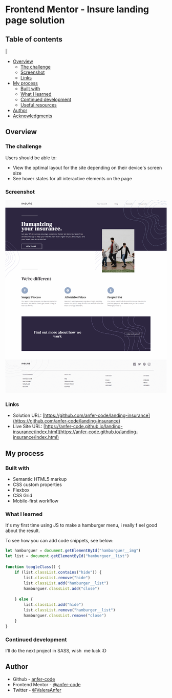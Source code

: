 # Frontend Mentor - Insure landing page solution

## Table of contents
|
- [Overview](#overview)
  - [The challenge](#the-challenge)
  - [Screenshot](#screenshot)
  - [Links](#links)
- [My process](#my-process)
  - [Built with](#built-with)
  - [What I learned](#what-i-learned)
  - [Continued development](#continued-development)
  - [Useful resources](#useful-resources)
- [Author](#author)
- [Acknowledgments](#acknowledgments)

## Overview

### The challenge

Users should be able to:

- View the optimal layout for the site depending on their device's screen size
- See hover states for all interactive elements on the page

### Screenshot

![Screenshot](./images/index.png)

### Links

- Solution URL: [https://github.com/anfer-code/landing-insurance](https://github.com/anfer-code/landing-insurance)
- Live Site URL: [https://anfer-code.github.io/landing-insurance/index.html](https://anfer-code.github.io/landing-insurance/index.html)

## My process

### Built with

- Semantic HTML5 markup
- CSS custom properties
- Flexbox
- CSS Grid
- Mobile-first workflow

### What I learned

It's my first time using JS to make a hamburger menu, i really f  eel good about the result.

To see how you can add code snippets, see below:

```js
let hamburguer = document.getElementById("hamburguer__img")
let list = document.getElementById("hamburguer__list")

function toogleClass() {
    if (list.classList.contains("hide")) {
        list.classList.remove("hide")
        list.classList.add("hamburger__list")
        hamburguer.classList.add("close")

    } else {
        list.classList.add("hide")
        list.classList.remove("hamburger__list")
        hamburguer.classList.remove("close")
    }
}
```

### Continued development

I'll do the next project in SASS, wish  me luck :D

## Author

- Github - [anfer-code](https://github.com/anfer-code)
- Frontend Mentor - [@anfer-code](https://www.frontendmentor.io/profile/anfer-code)
- Twitter - [@ValeraAnfer](https://twitter.com/ValeraAnfer)
